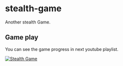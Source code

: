 # stealth-game

Another stealth Game.

## Game play

You can see the game progress in next youtube playlist. 

[![Stealth Game](http://img.youtube.com/vi/6V3qG8WcPWU/0.jpg)](http://www.youtube.com/watch?v=6V3qG8WcPWU "Stealth Game")
